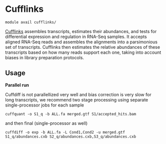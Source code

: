 # Cufflinks 

    module avail cufflinks/

[Cufflinks](http://cufflinks.cbcb.umd.edu) assembles transcripts, estimates their abundances, and tests for differential expression and regulation in RNA-Seq samples. It accepts aligned RNA-Seq reads and assembles the alignments into a parsimonious set of transcripts. Cufflinks then estimates the relative abundances of these transcripts based on how many reads support each one, taking into account biases in library preparation protocols. 

## Usage

**Parallel run**

Cuffdiff is not parallellized very well and bias correction is very slow for long transcripts, we recommend two stage processing using separate single-processor jobs for each sample

    cuffquant -o S1_q -b ALL.fa merged.gtf S1/accepted_hits.bam

and then final (single-processor as well)

    cuffdiff -o exp -b ALL.fa -L Cond1,Cond2 -u merged.gtf S1_q/abundances.cxb S2_q/abundances.cxb,S3_q/abundances.cxb 

